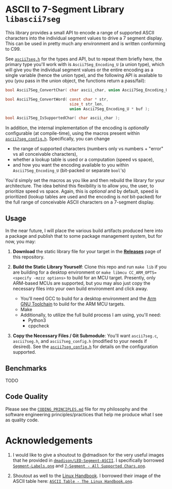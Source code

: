 # ASCII to 7-Segment Library `libascii7seg`
This library provides a small API to encode a range of supported ASCII characters into the individual segment values to drive a 7 segment display. This can be used in pretty much any environment and is written conforming to C99.  

See [`ascii7seg.h`](./inc/ascii7seg.h) for the types and API, but to repeat them briefly here, the primary type you'll work with is `Ascii7Seg_Encoding_U` (a union type), which will give you the individual segment values or the entire encoding as a single variable (hence the union type), and the following API is available to you (you pass in the union object, the functions return a pass/fail):   

```c
bool Ascii7Seg_ConvertChar( char ascii_char, union Ascii7Seg_Encoding_U * buf );

bool Ascii7Seg_ConvertWord( const char * str,
                            size_t str_len,
                            union Ascii7Seg_Encoding_U * buf );

bool Ascii7Seg_IsSupportedChar( char ascii_char );
```

In addition, the internal implementation of the encoding is _optionally_ configurable (at compile-time), using the macros present within [`ascii7seg_config.h`](./ascii7seg_config.h). Specifically, you can change
- the range of supported characters (numbers only vs numbers + "error" vs all conceivable characters),
- whether a lookup table is used or a computation (speed vs space),
- and how you want the encoding available to you within `Ascii7Seg_Encoding_U` (bit-packed or separate `bool`'s)

You'd simply set the macros as you like and then rebuild the library for your architecture. The idea behind this flexibility is to allow you, the user, to prioritize speed vs space. Again, this is _optional_ and by default, speed is prioritized (lookup tables are used and the encoding is _not_ bit-packed) for the full range of conceivable ASCII characters on a 7-segment display.

## Usage
In the near future, I will place the various build artifacts produced here into a package and publish that to some package management system, but for now, you may:
1. **Download** the static library file for your target in the [**Releases**](https://github.com/memphis242/ascii7seg/releases) page of this repository.

2. **Build the Static Library Yourself**: Clone this repo and run `make lib` if you are building for a desktop environment or `make libmcu CC_ARM_OPTS=<specify -mzzz options>` to build for an MCU target. Presently, only ARM-based MCUs are supported, but you may also just copy the necessary files into your own build environment and click away.
   - You'll need GCC to build for a desktop environment and the [Arm GNU Toolchain](https://developer.arm.com/Tools%20and%20Software/GNU%20Toolchain) to build for the ARM MCU targets.
   - Make
   - Additionally, to utilize the full build process I am using, you'll need:
      - Python3
      - cppcheck

3. **Copy the Necessary Files / Git Submodule**: You'll want `ascii7seg.c`, `ascii7seg.h`, and `ascii7seg_config.h` (modified to your needs if desired). See the [`ascii7seg_config.h`](./ascii7seg_config.h) for details on the configuration supported.

## Benchmarks
TODO

## Code Quality
Please see the [`CODING_PRINCIPLES.md`](./CODING_PRINCIPLES.md) file for my philosophy and the software engineering principles/practices that help me produce what I see as quality code.

# Acknowledgements
1. I would like to give a shoutout to @dmadison for the very useful images that he provided in [`dmadison/LED-Segment-ASCII`](https://github.com/dmadison/LED-Segment-ASCII/tree/master). I specifically borrowed [`Segment-Labels.png`](./Segment-Labels.png) and [`7-Segment - All Supported Chars.png`](./7-Segment%20-%20All%20Supported%20Chars.png).

2. Shoutout as well to the [Linux Handbook](https://linuxhandbook.com/ascii-table). I borrowed their image of the ASCII table here: [`ASCII Table - The Linux Handbook.png`](./ASCII%20Table%20-%20The%20Linux%20Handbook.png).

